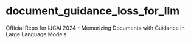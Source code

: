# document_guidance_loss_for_llm
Official Repo for IJCAI 2024 - Memorizing Documents with Guidance in Large Language Models
